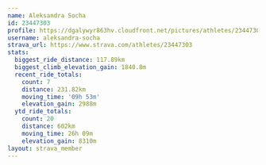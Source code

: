 ```yaml
---
name: Aleksandra Socha
id: 23447303
profile: https://dgalywyr863hv.cloudfront.net/pictures/athletes/23447303/14745546/4/large.jpg
username: aleksandra-socha
strava_url: https://www.strava.com/athletes/23447303
stats:
  biggest_ride_distance: 117.89km
  biggest_climb_elevation_gain: 1840.8m
  recent_ride_totals:
    count: 7
    distance: 231.82km
    moving_time: '09h 53m'
    elevation_gain: 2988m
  ytd_ride_totals:
    count: 20
    distance: 602km
    moving_time: 26h 09m
    elevation_gain: 8310m
layout: strava_member
--- 
```

